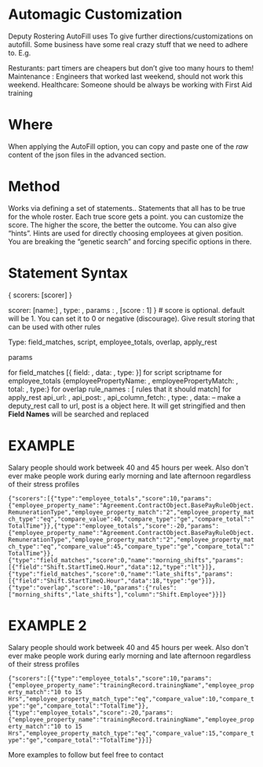 # Automagic Customization

Deputy Rostering AutoFill uses To give further directions/customizations on autofill. Some business have some real crazy stuff that we need to adhere to. E.g.

Resturants: part timers are cheapers but don’t give too many hours to them!
Maintenance : Engineers that worked last weekend, should not work this weekend.
Healthcare: Someone should be always be working with First Aid training


# Where

When applying the AutoFill option, you can copy and paste one of the *raw* content of the json files in the advanced section.


# Method

Works via defining a set of statements.. Statements that all has to be true for the whole roster. Each true score gets a point. you can customize the score. The higher the score, the better the outcome. You can also give “hints”. Hints are used for directly choosing employees at given position. You are breaking the “genetic search” and forcing specific options in there.


# Statement Syntax

{ scorers: [scorer]  }



scorer:
[name:] ,  type:  , params :  , [score : 1] }  # score is optional. default will be 1. You can set it to 0 or negative (discourage). Give result storing that can be used with other rules


Type: field_matches, script, employee_totals, overlap, apply_rest



params

for field_matches          [{ field: ,  data: , type: }]
for script                       scriptname 
for employee_totals     {employeePropertyName: , employeePropertyMatch: , total:  ,   type:}
for overlap                    rule_names :  [ rules that it should match] 
for apply_rest               api_url:  ,  api_post: , api_column_fetch:  , type: , data:    – make a              deputy_rest call to url, post is a object here. It will get stringified and then __Field Names__ will be searched and replaced








# EXAMPLE

Salary people should work betweek 40 and 45 hours per week. Also don't ever make people work during early morning and late afternoon regardless of their stress profiles

```{"scorers":[{"type":"employee_totals","score":10,"params":{"employee_property_name":"Agreement.ContractObject.BasePayRuleObject.RemunerationType","employee_property_match":"2","employee_property_match_type":"eq","compare_value":40,"compare_type":"ge","compare_total":"TotalTime"}},{"type":"employee_totals","score":-20,"params":{"employee_property_name":"Agreement.ContractObject.BasePayRuleObject.RemunerationType","employee_property_match":"2","employee_property_match_type":"eq","compare_value":45,"compare_type":"ge","compare_total":"TotalTime"}},{"type":"field_matches","score":0,"name":"morning_shifts","params":[{"field":"Shift.StartTimeQ.Hour","data":12,"type":"lt"}]},{"type":"field_matches","score":0,"name":"late_shifts","params":[{"field":"Shift.StartTimeQ.Hour","data":18,"type":"ge"}]},{"type":"overlap","score":-10,"params":{"rules":["morning_shifts","late_shifts"],"column":"Shift.Employee"}}]}```

# EXAMPLE 2

Salary people should work betweek 40 and 45 hours per week. Also don't ever make people work during early morning and late afternoon regardless of their stress profiles

```{"scorers":[{"type":"employee_totals","score":10,"params":{"employee_property_name":"trainingRecord.trainingName","employee_property_match":"10 to 15 Hrs","employee_property_match_type":"eq","compare_value":10,"compare_type":"ge","compare_total":"TotalTime"}},{"type":"employee_totals","score":-20,"params":{"employee_property_name":"trainingRecord.trainingName","employee_property_match":"10 to 15 Hrs","employee_property_match_type":"eq","compare_value":15,"compare_type":"ge","compare_total":"TotalTime"}}]}```


More examples to follow but feel free to contact 
